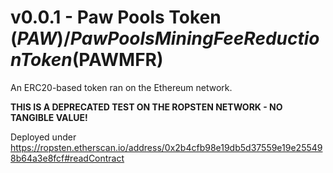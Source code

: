 # v0.0.1 - Paw Pools Token ($PAW) / Paw Pools Mining Fee Reduction Token ($PAWMFR)

An ERC20-based token ran on the Ethereum network.

**THIS IS A DEPRECATED TEST ON THE ROPSTEN NETWORK - NO TANGIBLE VALUE!**

Deployed under https://ropsten.etherscan.io/address/0x2b4cfb98e19db5d37559e19e255498b64a3e8fcf#readContract
